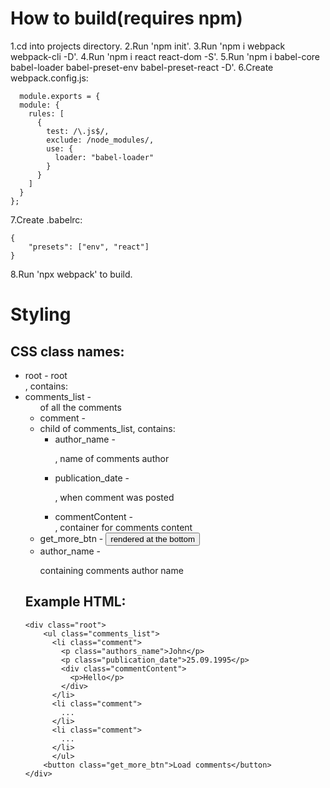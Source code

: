 # How to build(requires npm)
1.cd into projects directory.
2.Run 'npm init'.
3.Run 'npm i webpack webpack-cli -D'.
4.Run 'npm i react react-dom -S'.
5.Run 'npm i babel-core babel-loader babel-preset-env babel-preset-react -D'.
6.Create webpack.config.js:
```
  module.exports = {
  module: {
    rules: [
      {
        test: /\.js$/,
        exclude: /node_modules/,
        use: {
          loader: "babel-loader"
        }
      }
    ]
  }
};
```
7.Create .babelrc:
```
{
    "presets": ["env", "react"]
}
```
8.Run 'npx webpack' to build.

# Styling
## CSS class names:
* root - root <div>, contains: 
* comments_list - <ul> of all the comments
* comment - <li> child of comments_list, contains:
  * author_name - <p>, name of comments author
  * publication_date - <p>, when comment was posted
  * commentContent - <div>, container for comments content
* get_more_btn - <button> rendered at the bottom
* author_name - <p> containing comments author name

## Example HTML:
```
<div class="root">
    <ul class="comments_list">
      <li class="comment">
        <p class="authors_name">John</p>
        <p class="publication_date">25.09.1995</p>
        <div class="commentContent">
          <p>Hello</p>
        </div>
      </li>
      <li class="comment">
        ...
      </li>
      <li class="comment">
        ...
      </li>
      </ul>
    <button class="get_more_btn">Load comments</button>
</div>
```